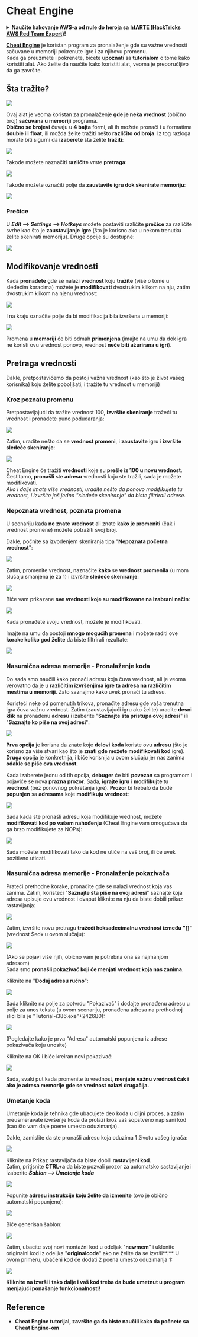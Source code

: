 # Cheat Engine

<details>

<summary><strong>Naučite hakovanje AWS-a od nule do heroja sa</strong> <a href="https://training.hacktricks.xyz/courses/arte"><strong>htARTE (HackTricks AWS Red Team Expert)</strong></a><strong>!</strong></summary>

Drugi načini podrške HackTricks-u:

* Ako želite da vidite **vašu kompaniju reklamiranu na HackTricks-u** ili **preuzmete HackTricks u PDF formatu** Proverite [**PLANOVE ZA PRETPLATU**](https://github.com/sponsors/carlospolop)!
* Nabavite [**zvanični PEASS & HackTricks swag**](https://peass.creator-spring.com)
* Otkrijte [**Porodicu PEASS**](https://opensea.io/collection/the-peass-family), našu kolekciju ekskluzivnih [**NFT-ova**](https://opensea.io/collection/the-peass-family)
* **Pridružite se** 💬 [**Discord grupi**](https://discord.gg/hRep4RUj7f) ili [**telegram grupi**](https://t.me/peass) ili nas **pratite** na **Twitteru** 🐦 [**@carlospolopm**](https://twitter.com/hacktricks\_live)**.**
* **Podelite svoje hakovanje trikove slanjem PR-ova na** [**HackTricks**](https://github.com/carlospolop/hacktricks) i [**HackTricks Cloud**](https://github.com/carlospolop/hacktricks-cloud) github repozitorijume.

</details>

[**Cheat Engine**](https://www.cheatengine.org/downloads.php) je koristan program za pronalaženje gde su važne vrednosti sačuvane u memoriji pokrenute igre i za njihovu promenu.\
Kada ga preuzmete i pokrenete, bićete **upoznati** sa **tutorialom** o tome kako koristiti alat. Ako želite da naučite kako koristiti alat, veoma je preporučljivo da ga završite.

## Šta tražite?

![](<../../.gitbook/assets/image (762).png>)

Ovaj alat je veoma koristan za pronalaženje **gde je neka vrednost** (obično broj) **sačuvana u memoriji** programa.\
**Obično se brojevi** čuvaju u **4 bajta** formi, ali ih možete pronaći i u formatima **double** ili **float**, ili možda želite tražiti nešto **različito od broja**. Iz tog razloga morate biti sigurni da **izaberete** šta želite **tražiti**:

![](<../../.gitbook/assets/image (324).png>)

Takođe možete naznačiti **različite** vrste **pretraga**:

![](<../../.gitbook/assets/image (311).png>)

Takođe možete označiti polje da **zaustavite igru dok skenirate memoriju**:

![](<../../.gitbook/assets/image (1052).png>)

### Prečice

U _**Edit --> Settings --> Hotkeys**_ možete postaviti različite **prečice** za različite svrhe kao što je **zaustavljanje** **igre** (što je korisno ako u nekom trenutku želite skenirati memoriju). Druge opcije su dostupne:

![](<../../.gitbook/assets/image (864).png>)

## Modifikovanje vrednosti

Kada **pronađete** gde se nalazi **vrednost** koju **tražite** (više o tome u sledećim koracima) možete je **modifikovati** dvostrukim klikom na nju, zatim dvostrukim klikom na njenu vrednost:

![](<../../.gitbook/assets/image (563).png>)

I na kraju označite polje da bi modifikacija bila izvršena u memoriji:

![](<../../.gitbook/assets/image (385).png>)

Promena u **memoriji** će biti odmah **primenjena** (imajte na umu da dok igra ne koristi ovu vrednost ponovo, vrednost **neće biti ažurirana u igri**).

## Pretraga vrednosti

Dakle, pretpostavićemo da postoji važna vrednost (kao što je život vašeg korisnika) koju želite poboljšati, i tražite tu vrednost u memoriji)

### Kroz poznatu promenu

Pretpostavljajući da tražite vrednost 100, **izvršite skeniranje** tražeći tu vrednost i pronađete puno podudaranja:

![](<../../.gitbook/assets/image (108).png>)

Zatim, uradite nešto da se **vrednost promeni**, i **zaustavite** igru i **izvršite** **sledeće skeniranje**:

![](<../../.gitbook/assets/image (684).png>)

Cheat Engine će tražiti **vrednosti** koje su **prešle iz 100 u novu vrednost**. Čestitamo, **pronašli** ste **adresu** vrednosti koju ste tražili, sada je možete modifikovati.\
_Ako i dalje imate više vrednosti, uradite nešto da ponovo modifikujete tu vrednost, i izvršite još jedno "sledeće skeniranje" da biste filtrirali adrese._

### Nepoznata vrednost, poznata promena

U scenariju kada **ne znate vrednost** ali znate **kako je promeniti** (čak i vrednost promene) možete potražiti svoj broj.

Dakle, počnite sa izvođenjem skeniranja tipa "**Nepoznata početna vrednost**":

![](<../../.gitbook/assets/image (890).png>)

Zatim, promenite vrednost, naznačite **kako** se **vrednost** **promenila** (u mom slučaju smanjena je za 1) i izvršite **sledeće skeniranje**:

![](<../../.gitbook/assets/image (371).png>)

Biće vam prikazane **sve vrednosti koje su modifikovane na izabrani način**:

![](<../../.gitbook/assets/image (569).png>)

Kada pronađete svoju vrednost, možete je modifikovati.

Imajte na umu da postoji **mnogo mogućih promena** i možete raditi ove **korake koliko god želite** da biste filtrirali rezultate:

![](<../../.gitbook/assets/image (574).png>)

### Nasumična adresa memorije - Pronalaženje koda

Do sada smo naučili kako pronaći adresu koja čuva vrednost, ali je veoma verovatno da je u **različitim izvršenjima igre ta adresa na različitim mestima u memoriji**. Zato saznajmo kako uvek pronaći tu adresu.

Koristeći neke od pomenutih trikova, pronađite adresu gde vaša trenutna igra čuva važnu vrednost. Zatim (zaustavljajući igru ako želite) uradite **desni klik** na pronađenu **adresu** i izaberite "**Saznajte šta pristupa ovoj adresi**" ili "**Saznajte ko piše na ovoj adresi**":

![](<../../.gitbook/assets/image (1067).png>)

**Prva opcija** je korisna da znate koje **delovi** **koda** koriste ovu **adresu** (što je korisno za više stvari kao što je **znati gde možete modifikovati kod** igre).\
**Druga opcija** je konkretnija, i biće korisnija u ovom slučaju jer nas zanima **odakle se piše ova vrednost**.

Kada izaberete jednu od tih opcija, **debuger** će biti **povezan** sa programom i pojaviće se nova **prazna prozor**. Sada, **igrajte** **igru** i **modifikujte** tu **vrednost** (bez ponovnog pokretanja igre). **Prozor** bi trebalo da bude **popunjen** sa **adresama** koje **modifikuju** **vrednost**:

![](<../../.gitbook/assets/image (91).png>)

Sada kada ste pronašli adresu koja modifikuje vrednost, možete **modifikovati kod po vašem nahođenju** (Cheat Engine vam omogućava da ga brzo modifikujete za NOPs):

![](<../../.gitbook/assets/image (1057).png>)

Sada možete modifikovati tako da kod ne utiče na vaš broj, ili će uvek pozitivno uticati.
### Nasumična adresa memorije - Pronalaženje pokazivača

Prateći prethodne korake, pronađite gde se nalazi vrednost koja vas zanima. Zatim, koristeći "**Saznajte šta piše na ovoj adresi**" saznajte koja adresa upisuje ovu vrednost i dvaput kliknite na nju da biste dobili prikaz rastavljanja:

![](<../../.gitbook/assets/image (1039).png>)

Zatim, izvršite novu pretragu **tražeći heksadecimalnu vrednost između "\[]"** (vrednost $edx u ovom slučaju):

![](<../../.gitbook/assets/image (994).png>)

(Ako se pojavi više njih, obično vam je potrebna ona sa najmanjom adresom)\
Sada smo **pronašli pokazivač koji će menjati vrednost koja nas zanima**.

Kliknite na "**Dodaj adresu ručno**":

![](<../../.gitbook/assets/image (990).png>)

Sada kliknite na polje za potvrdu "Pokazivač" i dodajte pronađenu adresu u polje za unos teksta (u ovom scenariju, pronađena adresa na prethodnoj slici bila je "Tutorial-i386.exe"+2426B0):

![](<../../.gitbook/assets/image (392).png>)

(Pogledajte kako je prva "Adresa" automatski popunjena iz adrese pokazivača koju unosite)

Kliknite na OK i biće kreiran novi pokazivač:

![](<../../.gitbook/assets/image (308).png>)

Sada, svaki put kada promenite tu vrednost, **menjate važnu vrednost čak i ako je adresa memorije gde se vrednost nalazi drugačija.**

### Umetanje koda

Umetanje koda je tehnika gde ubacujete deo koda u ciljni proces, a zatim preusmeravate izvršenje koda da prolazi kroz vaš sopstveno napisani kod (kao što vam daje poene umesto oduzimanja).

Dakle, zamislite da ste pronašli adresu koja oduzima 1 životu vašeg igrača:

![](<../../.gitbook/assets/image (203).png>)

Kliknite na Prikaz rastavljača da biste dobili **rastavljeni kod**.\
Zatim, pritisnite **CTRL+a** da biste pozvali prozor za automatsko sastavljanje i izaberite _**Šablon --> Umetanje koda**_

![](<../../.gitbook/assets/image (902).png>)

Popunite **adresu instrukcije koju želite da izmenite** (ovo je obično automatski popunjeno):

![](<../../.gitbook/assets/image (744).png>)

Biće generisan šablon:

![](<../../.gitbook/assets/image (944).png>)

Zatim, ubacite svoj novi montažni kod u odeljak "**newmem**" i uklonite originalni kod iz odeljka "**originalcode**" ako ne želite da se izvrši\*\*.\*\* U ovom primeru, ubačeni kod će dodati 2 poena umesto oduzimanja 1:

![](<../../.gitbook/assets/image (521).png>)

**Kliknite na izvrši i tako dalje i vaš kod treba da bude umetnut u program menjajući ponašanje funkcionalnosti!**

## **Reference**

* **Cheat Engine tutorijal, završite ga da biste naučili kako da počnete sa Cheat Engine-om**
